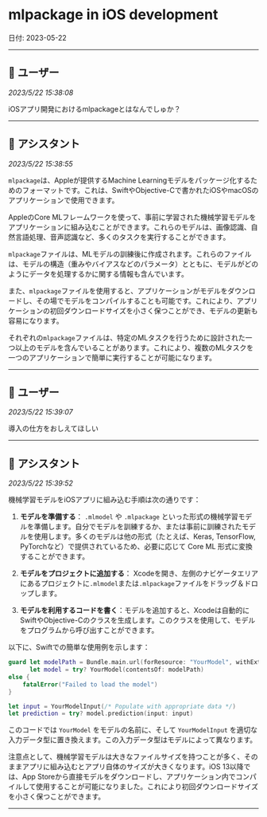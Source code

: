 # mlpackage in iOS development

日付: 2023-05-22

---

## 👤 ユーザー
*2023/5/22 15:38:08*

iOSアプリ開発におけるmlpackageとはなんでしゅか？

---

## 🤖 アシスタント
*2023/5/22 15:38:55*

`mlpackage`は、Appleが提供するMachine Learningモデルをパッケージ化するためのフォーマットです。これは、SwiftやObjective-Cで書かれたiOSやmacOSのアプリケーションで使用できます。

AppleのCore MLフレームワークを使って、事前に学習された機械学習モデルをアプリケーションに組み込むことができます。これらのモデルは、画像認識、自然言語処理、音声認識など、多くのタスクを実行することができます。

`mlpackage`ファイルは、MLモデルの訓練後に作成されます。これらのファイルは、モデルの構造（重みやバイアスなどのパラメータ）とともに、モデルがどのようにデータを処理するかに関する情報も含んでいます。

また、`mlpackage`ファイルを使用すると、アプリケーションがモデルをダウンロードし、その場でモデルをコンパイルすることも可能です。これにより、アプリケーションの初回ダウンロードサイズを小さく保つことができ、モデルの更新も容易になります。

それぞれの`mlpackage`ファイルは、特定のMLタスクを行うために設計された一つ以上のモデルを含んでいることがあります。これにより、複数のMLタスクを一つのアプリケーションで簡単に実行することが可能になります。

---

## 👤 ユーザー
*2023/5/22 15:39:07*

導入の仕方をおしえてほしい

---

## 🤖 アシスタント
*2023/5/22 15:39:52*

機械学習モデルをiOSアプリに組み込む手順は次の通りです：

1. **モデルを準備する**： `.mlmodel` や `.mlpackage` といった形式の機械学習モデルを準備します。自分でモデルを訓練するか、または事前に訓練されたモデルを使用します。多くのモデルは他の形式（たとえば、Keras, TensorFlow, PyTorchなど）で提供されているため、必要に応じて Core ML 形式に変換することができます。

2. **モデルをプロジェクトに追加する**： Xcodeを開き、左側のナビゲータエリアにあるプロジェクトに`.mlmodel`または`.mlpackage`ファイルをドラッグ＆ドロップします。

3. **モデルを利用するコードを書く**：モデルを追加すると、Xcodeは自動的にSwiftやObjective-Cのクラスを生成します。このクラスを使用して、モデルをプログラムから呼び出すことができます。

以下に、Swiftでの簡単な使用例を示します：

```swift
guard let modelPath = Bundle.main.url(forResource: "YourModel", withExtension: "mlpackage"),
      let model = try? YourModel(contentsOf: modelPath)
else {
    fatalError("Failed to load the model")
}

let input = YourModelInput(/* Populate with appropriate data */)
let prediction = try? model.prediction(input: input)
```

このコードでは `YourModel` をモデルの名前に、そして `YourModelInput` を適切な入力データ型に置き換えます。この入力データ型はモデルによって異なります。

注意点として、機械学習モデルは大きなファイルサイズを持つことが多く、そのままアプリに組み込むとアプリ自体のサイズが大きくなります。iOS 13以降では、App Storeから直接モデルをダウンロードし、アプリケーション内でコンパイルして使用することが可能になりました。これにより初回ダウンロードサイズを小さく保つことができます。

---
